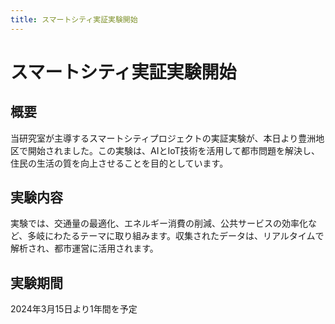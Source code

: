 ```yaml
---
title: スマートシティ実証実験開始
---
```


# スマートシティ実証実験開始

## 概要

当研究室が主導するスマートシティプロジェクトの実証実験が、本日より豊洲地区で開始されました。この実験は、AIとIoT技術を活用して都市問題を解決し、住民の生活の質を向上させることを目的としています。

## 実験内容

実験では、交通量の最適化、エネルギー消費の削減、公共サービスの効率化など、多岐にわたるテーマに取り組みます。収集されたデータは、リアルタイムで解析され、都市運営に活用されます。

## 実験期間

2024年3月15日より1年間を予定 